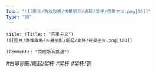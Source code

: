 ```yaml
---
Icon: "![[图片/游戏攻略/古墓丽影/崛起/奖杯/完美主义.png|30]]"
Type: "铜"
---
```

```ad-common-bronze-trophy
title: (Title:: "完美主义")
![[图片/游戏攻略/古墓丽影/崛起/奖杯/完美主义.png|100]]

(Comment:: "完成所有挑战")
```

#古墓丽影/崛起/奖杯 #奖杯 #奖杯/铜
